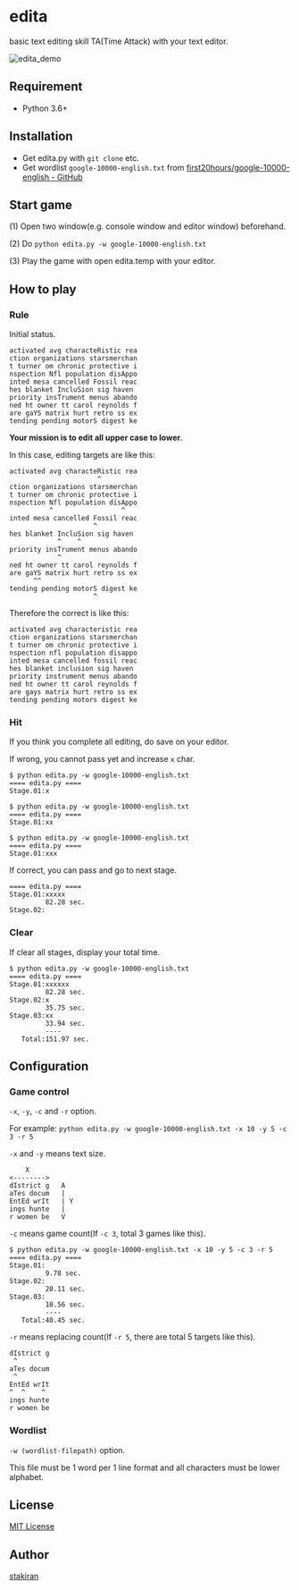 # edita
basic text editing skill TA(Time Attack) with your text editor.

![edita_demo](https://user-images.githubusercontent.com/23325839/58016061-b87b0b00-7b37-11e9-846d-5c5c5bd1b982.gif)

## Requirement
- Python 3.6+

## Installation
- Get edita.py with `git clone` etc.
- Get wordlist `google-10000-english.txt` from [first20hours/google-10000-english - GitHub](https://github.com/first20hours/google-10000-english)

## Start game
(1) Open two window(e.g. console window and editor window) beforehand.

(2) Do `python edita.py -w google-10000-english.txt`

(3) Play the game with open edita.temp with your editor.

## How to play

### Rule
Initial status.

```
activated avg characteRistic rea
ction organizations starsmerchan
t turner om chronic protective i
nspection Nfl population disAppo
inted mesa cancelled Fossil reac
hes blanket IncluSion sig haven 
priority insTrument menus abando
ned ht owner tt carol reynolds f
are gaYS matrix hurt retro ss ex
tending pending motorS digest ke
```

**Your mission is to edit all upper case to lower**.

In this case, editing targets are like this:

```
activated avg characteRistic rea
                      ^
ction organizations starsmerchan
t turner om chronic protective i
nspection Nfl population disAppo
          ^                 ^
inted mesa cancelled Fossil reac
                     ^
hes blanket IncluSion sig haven 
            ^    ^
priority insTrument menus abando
            ^
ned ht owner tt carol reynolds f
are gaYS matrix hurt retro ss ex
      ^^
tending pending motorS digest ke
                     ^
```

Therefore the correct is like this:

```
activated avg characteristic rea
ction organizations starsmerchan
t turner om chronic protective i
nspection nfl population disappo
inted mesa cancelled fossil reac
hes blanket inclusion sig haven 
priority instrument menus abando
ned ht owner tt carol reynolds f
are gays matrix hurt retro ss ex
tending pending motors digest ke
```

### Hit
If you think you complete all editing, do save on your editor.

If wrong, you cannot pass yet and increase `x` char.

```
$ python edita.py -w google-10000-english.txt
==== edita.py ====
Stage.01:x
```

```
$ python edita.py -w google-10000-english.txt
==== edita.py ====
Stage.01:xx
```

```
$ python edita.py -w google-10000-english.txt
==== edita.py ====
Stage.01:xxx
```

If correct, you can pass and go to next stage.

```
==== edita.py ====
Stage.01:xxxxx
         82.28 sec.
Stage.02:
```

### Clear
If clear all stages, display your total time.

```
$ python edita.py -w google-10000-english.txt
==== edita.py ====
Stage.01:xxxxxx
         82.28 sec.
Stage.02:x
         35.75 sec.
Stage.03:xx
         33.94 sec.
         ----
   Total:151.97 sec.
```

## Configuration

### Game control
`-x`, `-y`, `-c` and `-r` option.

For example: `python edita.py -w google-10000-english.txt -x 10 -y 5 -c 3 -r 5`

`-x` and `-y` means text size.

```
    X
<-------->
dIstrict g   A
aTes docum   |
EntEd wrIt   | Y
ings hunte   |
r women be   V
```

`-c` means game count(If `-c 3`, total 3 games like this).

```
$ python edita.py -w google-10000-english.txt -x 10 -y 5 -c 3 -r 5
==== edita.py ====
Stage.01:
         9.78 sec.
Stage.02:
         20.11 sec.
Stage.03:
         10.56 sec.
         ----
   Total:40.45 sec.
```

`-r` means replacing count(If `-r 5`, there are total 5 targets like this).

```
dIstrict g 
 ^
aTes docum 
 ^
EntEd wrIt 
^  ^    ^
ings hunte 
r women be 
```

### Wordlist
`-w (wordlist-filepath)` option.

This file must be 1 word per 1 line format and all characters must be lower alphabet.

## License
[MIT License](LICENSE)

## Author
[stakiran](https://github.com/stakiran)
